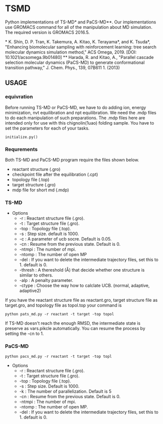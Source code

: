 # TSMD
Python implementations of TS-MD* and PaCS-MD**.
Our implementations use GROMACS command for all of the manipulation about MD simulation.
The required version is GROMACS 2016.5.

\* K. Shin, D. P. Tran, K. Takemura, A. Kitao, K. Terayama*, and K. Tsuda*, "Enhancing biomolecular sampling with reinforcement learning: tree search molecular dynamics simulation method," ACS Omega, 2019. [DOI: 10.1021/acsomega.9b01480]
\*\* Harada, R. and Kitao, A., "Parallel cascade selection molecular dynamics (PaCS-MD) to generate conformational transition pathway," J. Chem. Phys., 139, 07B611 1. (2013)


## USAGE
### equivration
Before running TS-MD or PaCS-MD, we have to do adding ion, energy minimization, nvt equilibration and npt equilibration.
We need the .mdp files to do each manipulation of such preparations. The .mdp files here are intended only for use with this chignolin(1uao) folding sample. You have to set the parameters for each of your tasks.  
```
initialize.py() 
```
### Requrements
Both TS-MD and PaCS-MD program require the files shown below.
- reactant structure (.gro)
- checkpoint file after the equilibration (.cpt)
- topology file (.top)
- target structure (.gro)
- mdp file for short md (.mdp)

### TS-MD
- Options
  - -r : Reactant structure file (.gro).
  - -t : Target structure file (.gro).
  - -top : Topology file (.top).
  - -s : Step size. default is 1000.
  - -c : A parameter of ucb socre. Default is 0.05.
  - -cn : Resume from the previous state. Default is 0.
  - -ntmpi : The number of mpi.
  - -ntomp : The number of open MP
  - -del   : If you want to delete the intermediate trajectory files, set this to 1. default is 0.
  - -thresh : A thereshold (Å) that decide whether one structure is similar to others.
  - -alp : A penalty parameter.
  - -ctype : Choose the way how to calclate UCB. (normal, adaptive, adaptive2)

If you have the reactant structure file as reactant.gro, target structure file as target.gro, and topology file as topol.top
your command is 
```
python pats_md.py -r reactant -t target -top topol
```
If TS-MD doesn't reach the enough RMSD, the intermediate state is preserve as vars.pikcle automatically.
You can resume the process by setting the -cn to 1.

### PaCS-MD
```
python pacs_md.py -r reactant -t target -top topl
```
- Options
  - -r : Reactant structure file (.gro).
  - -t : Target structure file (.gro).
  - -top : Topology file (.top).
  - -s : Step size. Default is 1000.
  - -k : The number of parallelization. Default is 5
  - -cn : Resume from the previous state. Default is 0.
  - -ntmpi : The number of mpi.
  - -ntomp : The number of open MP.
  - -del   : If you want to delete the intermediate trajectory files, set this to 1. default is 0.
